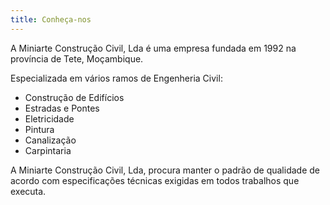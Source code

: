 ```yaml
---
title: Conheça-nos
---
```


A Miniarte Construção Civil, Lda é uma empresa fundada em 1992 na província de Tete, Moçambique.

Especializada em vários ramos de Engenheria Civil:

- Construção de Edifícios
- Estradas e Pontes
- Eletricidade
- Pintura
- Canalização
- Carpintaria

A Miniarte Construção Civil, Lda, procura manter o padrão de qualidade de acordo com especificações técnicas exigidas em todos trabalhos que executa. 